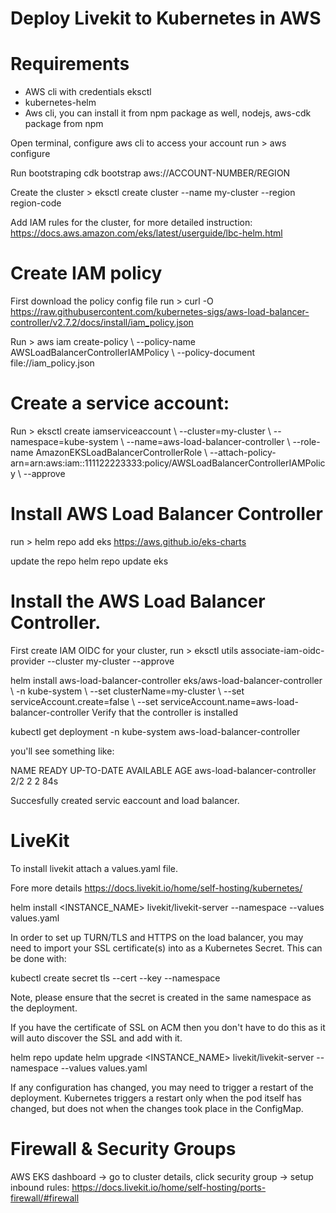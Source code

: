 # Deploy Livekit to Kubernetes in AWS

# Requirements 
- AWS cli with credentials eksctl
- kubernetes-helm
- Aws cli, you can install it from npm package as well, nodejs, aws-cdk package from npm

Open terminal, configure aws cli to access your account run > aws configure

Run bootstraping cdk bootstrap aws://ACCOUNT-NUMBER/REGION

Create the cluster > eksctl create cluster --name my-cluster --region region-code

Add IAM rules for the cluster, for more detailed instruction: https://docs.aws.amazon.com/eks/latest/userguide/lbc-helm.html

# Create IAM policy
First download the policy config file run > curl -O https://raw.githubusercontent.com/kubernetes-sigs/aws-load-balancer-controller/v2.7.2/docs/install/iam_policy.json

Run > aws iam create-policy \ --policy-name AWSLoadBalancerControllerIAMPolicy \ --policy-document file://iam_policy.json

# Create a service account:

Run > eksctl create iamserviceaccount \ --cluster=my-cluster \ --namespace=kube-system \ --name=aws-load-balancer-controller \ --role-name AmazonEKSLoadBalancerControllerRole \ --attach-policy-arn=arn:aws:iam::111122223333:policy/AWSLoadBalancerControllerIAMPolicy \ --approve

# Install AWS Load Balancer Controller

run > helm repo add eks https://aws.github.io/eks-charts

update the repo helm repo update eks

# Install the AWS Load Balancer Controller.

First create IAM OIDC for your cluster, run > eksctl utils associate-iam-oidc-provider --cluster my-cluster --approve

helm install aws-load-balancer-controller eks/aws-load-balancer-controller \ -n kube-system \ --set clusterName=my-cluster \ --set serviceAccount.create=false \ --set serviceAccount.name=aws-load-balancer-controller Verify that the controller is installed

kubectl get deployment -n kube-system aws-load-balancer-controller

you'll see something like:

NAME                           READY   UP-TO-DATE   AVAILABLE   AGE aws-load-balancer-controller   2/2     2            2           84s

Succesfully created servic eaccount and load balancer.

# LiveKit
To install livekit attach a values.yaml file.

Fore more details https://docs.livekit.io/home/self-hosting/kubernetes/

helm install <INSTANCE_NAME> livekit/livekit-server --namespace <NAMESPACE> --values values.yaml

In order to set up TURN/TLS and HTTPS on the load balancer, you may need to import your SSL certificate(s) into as a Kubernetes Secret. This can be done with:

kubectl create secret tls <NAME> --cert <CERT-FILE> --key <KEY-FILE> --namespace <NAMESPACE>

Note, please ensure that the secret is created in the same namespace as the deployment.

If you have the certificate of SSL on ACM then you don't have to do this as it will auto discover the SSL and add with it.

helm repo update helm upgrade <INSTANCE_NAME> livekit/livekit-server --namespace <NAMESPACE> --values values.yaml

If any configuration has changed, you may need to trigger a restart of the deployment. Kubernetes triggers a restart only when the pod itself has changed, but does not when the changes took place in the ConfigMap.

# Firewall & Security Groups
AWS EKS dashboard -> go to cluster details, click security group -> setup inbound rules:  https://docs.livekit.io/home/self-hosting/ports-firewall/#firewall

